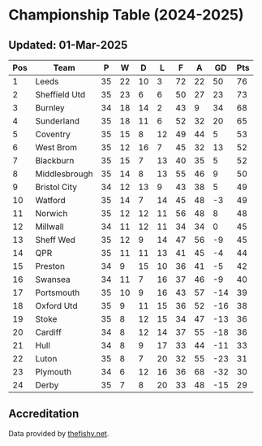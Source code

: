 # Championship Table (2024-2025)
## Updated: 01-Mar-2025

| Pos | Team | P | W | D | L | F | A | GD | Pts |
| --- | --- | --- | --- | --- | --- | --- | --- | --- | --- |
| 1 | Leeds | 35 | 22 | 10 | 3 | 72 | 22 | 50 | 76 |
| 2 | Sheffield Utd | 35 | 23 | 6 | 6 | 50 | 27 | 23 | 73 |
| 3 | Burnley | 34 | 18 | 14 | 2 | 43 | 9 | 34 | 68 |
| 4 | Sunderland | 35 | 18 | 11 | 6 | 52 | 32 | 20 | 65 |
| 5 | Coventry | 35 | 15 | 8 | 12 | 49 | 44 | 5 | 53 |
| 6 | West Brom | 35 | 12 | 16 | 7 | 45 | 32 | 13 | 52 |
| 7 | Blackburn | 35 | 15 | 7 | 13 | 40 | 35 | 5 | 52 |
| 8 | Middlesbrough | 35 | 14 | 8 | 13 | 55 | 46 | 9 | 50 |
| 9 | Bristol City | 34 | 12 | 13 | 9 | 43 | 38 | 5 | 49 |
| 10 | Watford | 35 | 14 | 7 | 14 | 45 | 48 | -3 | 49 |
| 11 | Norwich | 35 | 12 | 12 | 11 | 56 | 48 | 8 | 48 |
| 12 | Millwall | 34 | 11 | 12 | 11 | 34 | 34 | 0 | 45 |
| 13 | Sheff Wed | 35 | 12 | 9 | 14 | 47 | 56 | -9 | 45 |
| 14 | QPR | 35 | 11 | 11 | 13 | 41 | 45 | -4 | 44 |
| 15 | Preston | 34 | 9 | 15 | 10 | 36 | 41 | -5 | 42 |
| 16 | Swansea | 34 | 11 | 7 | 16 | 37 | 46 | -9 | 40 |
| 17 | Portsmouth | 35 | 10 | 9 | 16 | 43 | 57 | -14 | 39 |
| 18 | Oxford Utd | 35 | 9 | 11 | 15 | 36 | 52 | -16 | 38 |
| 19 | Stoke | 35 | 8 | 12 | 15 | 34 | 47 | -13 | 36 |
| 20 | Cardiff | 34 | 8 | 12 | 14 | 37 | 55 | -18 | 36 |
| 21 | Hull | 34 | 8 | 9 | 17 | 33 | 44 | -11 | 33 |
| 22 | Luton | 35 | 8 | 7 | 20 | 32 | 55 | -23 | 31 |
| 23 | Plymouth | 34 | 6 | 12 | 16 | 36 | 68 | -32 | 30 |
| 24 | Derby | 35 | 7 | 8 | 20 | 33 | 48 | -15 | 29 |

## Accreditation 

Data provided by [thefishy.net](https://www.thefishy.net/).